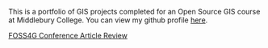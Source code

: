 This is a portfolio of GIS projects completed for an Open Source GIS course at Middlebury College. You can view my github profile [here](https://github.com/derrickburt).

[FOSS4G Conference Article Review](foss4greview.html)
